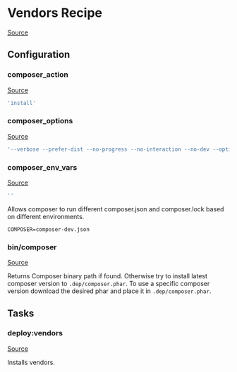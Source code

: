 <!-- DO NOT EDIT THIS FILE! -->
<!-- Instead edit recipe/deploy/vendors.php -->
<!-- Then run bin/docgen -->

# Vendors Recipe

[Source](/recipe/deploy/vendors.php)


## Configuration
### composer_action
[Source](https://github.com/deployphp/deployer/blob/master/recipe/deploy/vendors.php#L4)



```php title="Default value"
'install'
```


### composer_options
[Source](https://github.com/deployphp/deployer/blob/master/recipe/deploy/vendors.php#L6)



```php title="Default value"
'--verbose --prefer-dist --no-progress --no-interaction --no-dev --optimize-autoloader'
```


### composer_env_vars
[Source](https://github.com/deployphp/deployer/blob/master/recipe/deploy/vendors.php#L8)
```php title="Default value"
''
```
Allows composer to run different composer.json and composer.lock based on different environments.
```shell
COMPOSER=composer-dev.json
```




### bin/composer
[Source](https://github.com/deployphp/deployer/blob/master/recipe/deploy/vendors.php#L13)

Returns Composer binary path if found. Otherwise try to install latest
composer version to `.dep/composer.phar`. To use a specific composer version
download the desired phar and place it in `.dep/composer.phar`.




## Tasks

### deploy:vendors
[Source](https://github.com/deployphp/deployer/blob/master/recipe/deploy/vendors.php#L29)

Installs vendors.




